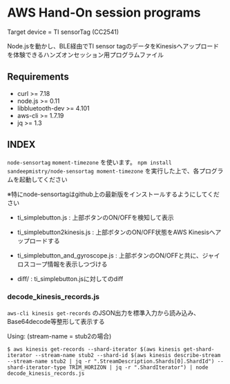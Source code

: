 AWS Hand-On session programs
============================

Target device = TI sensorTag (CC2541)

Node.jsを動かし、BLE経由でTI sensor tagのデータをKinesisへアップロードを体験できるハンズオンセッション用プログラムファイル

Requirements
------------

* curl >= 7.18
* node.js >= 0.11
* libbluetooth-dev >= 4.101
* aws-cli >= 1.7.19
* jq >= 1.3

INDEX
-----

`node-sensortag` `moment-timezone` を使います。 `npm install sandeepmistry/node-sensortag moment-timezone` を実行した上で、各プログラムを起動してください

※特にnode-sensortagはgithub上の最新版をインストールするようにしてください

* ti\_simplebutton.js : 上部ボタンのON/OFFを検知して表示
* ti\_simplebutton2kinesis.js : 上部ボタンのON/OFF状態をAWS Kinesisへアップロードする
* ti\_simplebutton\_and\_gyroscope.js : 上部ボタンのON/OFFと共に、ジャイロスコープ情報を表示しつづける

* diff/ : ti\_simplebutton.jsに対してのdiff

### decode\_kinesis\_records.js ###

`aws-cli kinesis get-records` のJSON出力を標準入力から読み込み、Base64decode等整形して表示する

Using: (stream-name = stub2の場合)

```
$ aws kinesis get-records --shard-iterator $(aws kinesis get-shard-iterator --stream-name stub2 --shard-id $(aws kinesis describe-stream --stream-name stub2 | jq -r ".StreamDescription.Shards[0].ShardId") --shard-iterator-type TRIM_HORIZON | jq -r ".ShardIterator") | node decode_kinesis_records.js
```

